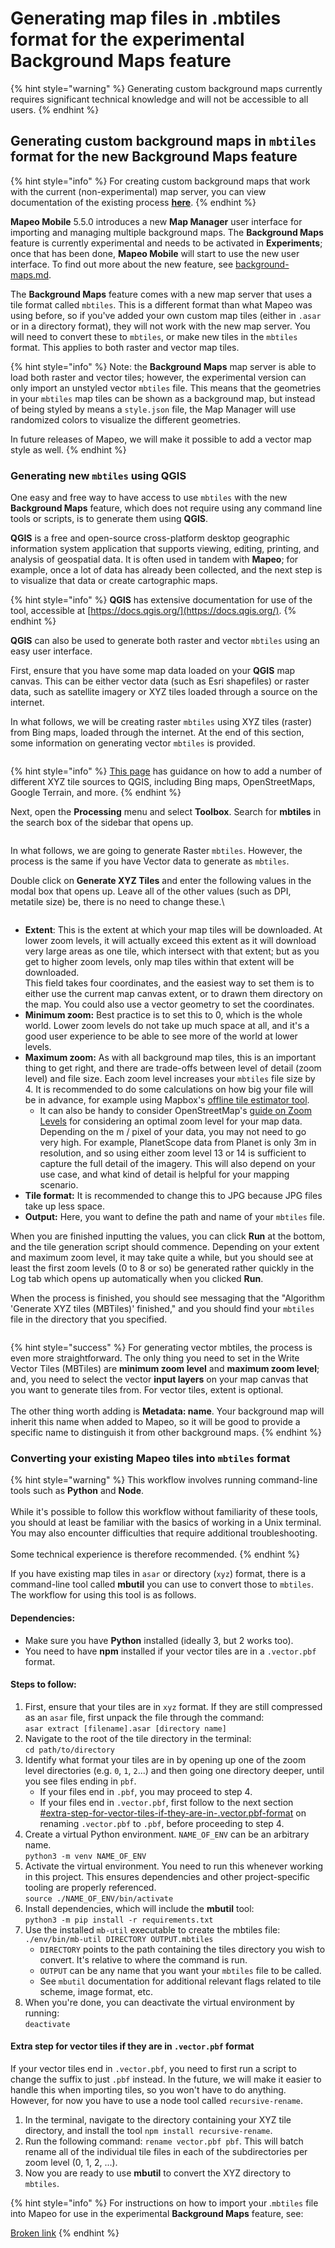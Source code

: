 # Generating map files in .mbtiles format for the experimental Background Maps feature

{% hint style="warning" %}
Generating custom background maps currently requires significant technical knowledge and will not be accessible to all users.
{% endhint %}

## Generating custom background maps in `mbtiles` format for the new Background Maps feature

{% hint style="info" %}
For creating custom background maps that work with the current (non-experimental) map server, you can view documentation of the existing process [**here**](https://digidem.notion.site/Preparing-and-Adding-Custom-Basemaps-to-Mapeo-b4f13019f0b842ce9315c6097f08ce36).
{% endhint %}

**Mapeo Mobile** 5.5.0 introduces a new **Map Manager** user interface for importing and managing multiple background maps. The **Background Maps** feature is currently experimental and needs to be activated in **Experiments**; once that has been done, **Mapeo Mobile** will start to use the new user interface. To find out more about the new feature, see [background-maps.md](../../../mapeo-mobile-installation-setup/experiments-turning-on-experimental-features/background-maps.md "mention").

The **Background Maps** feature comes with a new map server that uses a tile format called `mbtiles`. This is a different format than what Mapeo was using before, so if you've added your own custom map tiles (either in `.asar` or in a directory format), they will not work with the new map server. You will need to convert these to `mbtiles`, or make new tiles in the `mbtiles` format. This applies to both raster and vector map tiles.

{% hint style="info" %}
Note: the **Background Maps** map server is able to load both raster and vector tiles; however, the experimental version can only import an unstyled vector `mbtiles` file. This means that the geometries in your `mbtiles` map tiles can be shown as a background map, but instead of being styled by means a `style.json` file, the Map Manager will use randomized colors to visualize the different geometries.

In future releases of Mapeo, we will make it possible to add a vector map style as well.
{% endhint %}

### Generating new `mbtiles` using QGIS

One easy and free way to have access to use `mbtiles` with the new **Background Maps** feature, which does not require using any command line tools or scripts, is to generate them using **QGIS**.&#x20;

**QGIS** is a free and open-source cross-platform desktop geographic information system application that supports viewing, editing, printing, and analysis of geospatial data. It is often used in tandem with **Mapeo**; for example, once a lot of data has already been collected, and the next step is to visualize that data or create cartographic maps.

{% hint style="info" %}
**QGIS** has extensive documentation for use of the tool, accessible at [https://docs.qgis.org/](https://docs.qgis.org/).
{% endhint %}

**QGIS** can also be used to generate both raster and vector `mbtiles` using an easy user interface.

First, ensure that you have some map data loaded on your **QGIS** map canvas. This can be either vector data (such as Esri shapefiles) or raster data, such as satellite imagery or XYZ tiles loaded through a source on the internet.&#x20;

In what follows, we will be creating raster `mbtiles` using XYZ tiles (raster) from Bing maps, loaded through the internet. At the end of this section, some information on generating vector `mbtiles` is provided.

<figure><img src="../../../../.gitbook/assets/image (3).png" alt=""><figcaption></figcaption></figure>

{% hint style="info" %}
[This page](https://gis.stackexchange.com/questions/20191/adding-basemaps-from-google-or-bing-in-qgis/356668) has guidance on how to add a number of different XYZ tile sources to QGIS, including Bing maps, OpenStreetMaps, Google Terrain, and more.
{% endhint %}

Next, open the **Processing** menu and select **Toolbox**. Search for **mbtiles** in the search box of the sidebar that opens up.

<figure><img src="../../../../.gitbook/assets/image (4).png" alt=""><figcaption></figcaption></figure>

In what follows, we are going to generate Raster `mbtiles`. However, the process is the same if you have Vector data to generate as `mbtiles`.

Double click on **Generate XYZ Tiles** and enter the following values in the modal box that opens up. Leave all of the other values (such as DPI, metatile size) be, there is no need to change these.\


<figure><img src="../../../../.gitbook/assets/image.png" alt=""><figcaption></figcaption></figure>

* **Extent**: This is the extent at which your map tiles will be downloaded. At lower zoom levels, it will actually exceed this extent as it will download very large areas as one tile, which intersect with that extent; but as you get to higher zoom levels, only map tiles within that extent will be downloaded.\
  This field takes four coordinates, and the easiest way to set them is to either use the current map canvas extent, or to drawn them directory on the map. You could also use a vector geometry to set the coordinates.
* **Minimum zoom:** Best practice is to set this to 0, which is the whole world. Lower zoom levels do not take up much space at all, and it's a good user experience to be able to see more of the world at lower levels.
* **Maximum zoom:** As with all background map tiles, this is an important thing to get right, and there are trade-offs between level of detail (zoom level) and file size. Each zoom level increases your `mbtiles` file size by 4. It is recommended to do some calculations on how big your file will be in advance, for example using Mapbox's [offline tile estimator tool](https://docs.mapbox.com/playground/offline-estimator/).
  * It can also be handy to consider OpenStreetMap's [guide on Zoom Levels](https://wiki.openstreetmap.org/wiki/Zoom\_levels) for considering an optimal zoom level for your map data. Depending on the m / pixel of your data, you may not need to go very high. For example, PlanetScope data from Planet is only 3m in resolution, and so using either zoom level 13 or 14 is sufficient to capture the full detail of the imagery. This will also depend on your use case, and what kind of detail is helpful for your mapping scenario.
* **Tile format:** It is recommended to change this to JPG because JPG files take up less space.
* **Output:** Here, you want to define the path and name of your `mbtiles` file.

When you are finished inputting the values, you can click **Run** at the bottom, and the tile generation script should commence. Depending on your extent and maximum zoom level, it may take quite a while, but you should see at least the first zoom levels (0 to 8 or so) be generated rather quickly in the Log tab which opens up automatically when you clicked **Run**.

When the process is finished, you should see messaging that the "Algorithm 'Generate XYZ tiles (MBTiles)' finished," and you should find your `mbtiles` file in the directory that you specified.

<figure><img src="../../../../.gitbook/assets/image (10).png" alt=""><figcaption></figcaption></figure>

{% hint style="success" %}
For generating vector mbtiles, the process is even more straightforward. The only thing you need to set in the Write Vector Tiles (MBTiles) are **minimum zoom level** and **maximum zoom level**; and, you need to select the vector **input layers** on your map canvas that you want to generate tiles from. For vector tiles, extent is optional.\
\
The other thing worth adding is **Metadata: name**. Your background map will inherit this name when added to Mapeo, so it will be good to provide a specific name to distinguish it from other background maps.&#x20;
{% endhint %}

### Converting your existing Mapeo tiles into `mbtiles` format

{% hint style="warning" %}
This workflow involves running command-line tools such as **Python** and **Node**. \
\
While it's possible to follow this workflow without familiarity of these tools, you should at least be familiar with the basics of working in a Unix terminal. You may also encounter difficulties that require additional troubleshooting.  \
\
Some technical experience is therefore recommended.
{% endhint %}

If you have existing map tiles in `asar` or directory (`xyz`) format, there is a command-line tool called **mbutil** you can use to convert those to `mbtiles`. The workflow for using this tool is as follows.

#### Dependencies:

* Make sure you have **Python** installed (ideally 3, but 2 works too).
* You need to have **npm** installed if your vector tiles are in a `.vector.pbf` format.

#### Steps to follow:

1. First, ensure that your tiles are in `xyz` format. If they are still compressed as an `asar` file, first unpack the file through the command: \
   `asar extract [filename].asar [directory name]`
2. Navigate to the root of the tile directory in the terminal:\
   `cd path/to/directory`
3. Identify what format your tiles are in by opening up one of the zoom level directories (e.g. `0`, `1`, `2`...) and then going one directory deeper, until you see files ending in `pbf`.
   * If your files end in `.pbf`, you may proceed to step 4.
   * If your files end in `.vector.pbf`, first follow to the next section [#extra-step-for-vector-tiles-if-they-are-in-.vector.pbf-format](creating-mbtiles.md#extra-step-for-vector-tiles-if-they-are-in-.vector.pbf-format "mention") on renaming `.vector.pbf` to `.pbf`, before proceeding to step 4.
4. Create a virtual Python environment. `NAME_OF_ENV` can be an arbitrary name.\
   `python3 -m venv NAME_OF_ENV`
5. Activate the virtual environment. You need to run this whenever working in this project. This ensures dependencies and other project-specific tooling are properly referenced.\
   `source ./NAME_OF_ENV/bin/activate`
6. Install dependencies, which will include the **mbutil** tool:\
   `python3 -m pip install -r requirements.txt`
7. Use the installed `mb-util` executable to create the mbtiles file: \
   `./env/bin/mb-util DIRECTORY OUTPUT.mbtiles`
   * `DIRECTORY` points to the path containing the tiles directory you wish to convert. It's relative to where the command is run.
   * `OUTPUT` can be any name that you want your `mbtiles` file to be called.
   * See `mbutil` documentation for additional relevant flags related to tile scheme, image format, etc.
8. When you're done, you can deactivate the virtual environment by running: \
   `deactivate`&#x20;

#### Extra step for vector tiles if they are in `.vector.pbf` format

If your vector tiles end in `.vector.pbf`, you need to first run a script to change the suffix to just `.pbf` instead. In the future, we will make it easier to handle this when importing tiles, so you won't have to do anything. However, for now you have to use a node tool called `recursive-rename`.

1. In the terminal, navigate to the directory containing your XYZ tile directory, and install the tool `npm install recursive-rename`.
2. Run the following command: `rename vector.pbf pbf`. This will batch rename all of the individual tile files in each of the subdirectories per zoom level (0, 1, 2, ...).
3. Now you are ready to use **mbutil** to convert the XYZ directory to `mbtiles`.

{% hint style="info" %}
For instructions on how to import your .`mbtiles` file into Mapeo for use in the experimental **Background Maps** feature, see:

[Broken link](broken-reference "mention")
{% endhint %}

